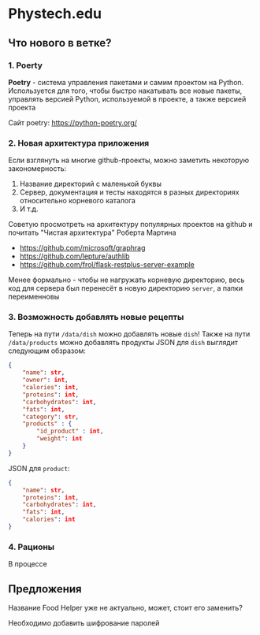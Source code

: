 # Phystech.edu

## Что нового в ветке?

### 1. Poerty

**Poetry** - система управления пакетами и самим проектом на Python. Используется для того, чтобы быстро накатывать все новые пакеты, управлять версией Python, используемой в проекте, а также версией проекта

Сайт poetry: https://python-poetry.org/

### 2. Новая архитектура приложения

Если взглянуть на многие github-проекты, можно заметить некоторую закономерность:
1. Название директорий с маленькой буквы
2. Сервер, документация и тесты находятся в разных директориях относительно корневого каталога
3. И т.д.

Советую просмотреть на архитектуру популярных проектов на github и почитать "Чистая архитектура" Роберта Мартина
- https://github.com/microsoft/graphrag
- https://github.com/lepture/authlib
- https://github.com/frol/flask-restplus-server-example

Менее формально - чтобы не нагружать корневую директорию, весь код для сервера был перенесёт в новую директорию `server`, а папки переименновы

### 3. Возможность добавлять новые рецепты 

Теперь на пути `/data/dish` можно добавлять новые `dish`! Также на пути `/data/products` можно добавлять продукты
JSON для `dish` выглядит следующим обзразом:
```json
{
    "name": str,
    "owner": int,
    "calories": int,
    "proteins": int,
    "carbohydrates": int,
    "fats": int,
    "category": str,
    "products" : {
        "id_product" : int,
        "weight": int
    }
}
```

JSON для `product`:
```json
{
    "name": str,
    "proteins": int,
    "carbohydrates": int,
    "fats": int,
    "calories": int
}
```

### 4. Рационы

В процессе

## Предложения

Название Food Helper уже не актуально, может, стоит его заменить?

Необходимо добавить шифрование паролей

